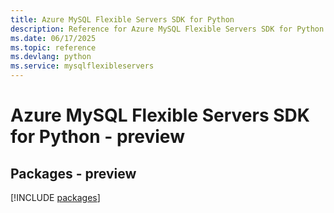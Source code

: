 ```yaml
---
title: Azure MySQL Flexible Servers SDK for Python
description: Reference for Azure MySQL Flexible Servers SDK for Python
ms.date: 06/17/2025
ms.topic: reference
ms.devlang: python
ms.service: mysqlflexibleservers
---
```

# Azure MySQL Flexible Servers SDK for Python - preview
## Packages - preview
[!INCLUDE [packages](mysql-flexible-servers-index.md)]